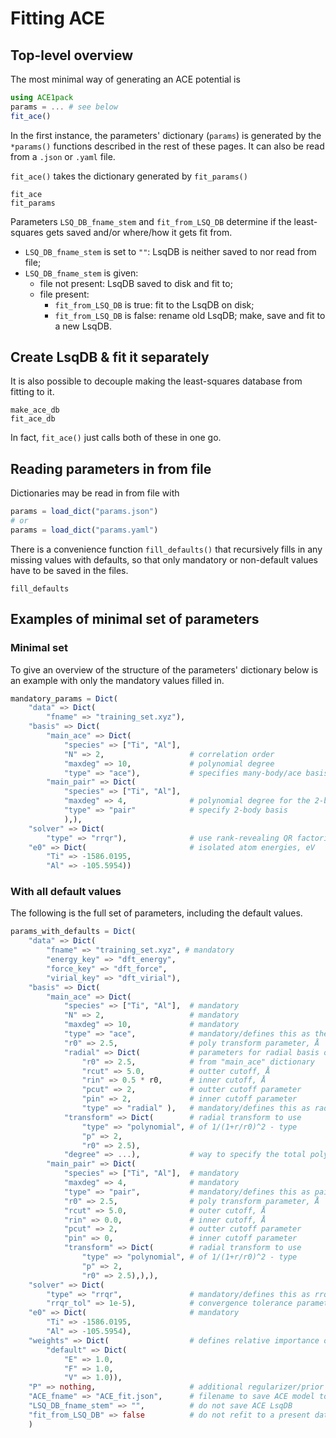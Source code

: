 # Fitting ACE 

## Top-level overview

The most minimal way of generating an ACE potential is 

```julia
using ACE1pack
params = ... # see below 
fit_ace()
```

In the first instance, the parameters' dictionary (`params`) is generated by the `*params()` functions described in the rest of these pages. It can also be read from a `.json` or `.yaml` file. 

`fit_ace()` takes the dictionary generated by `fit_params()`

```@docs
fit_ace
fit_params
```

Parameters `LSQ_DB_fname_stem` and `fit_from_LSQ_DB` determine if the least-squares gets saved and/or where/how it gets fit from. 

* `LSQ_DB_fname_stem` is set to `""`: LsqDB is neither saved to nor read from file;
* `LSQ_DB_fname_stem` is given:
    * file not present: LsqDB saved to disk and fit to;
    * file present:
        * `fit_from_LSQ_DB` is true: fit to the LsqDB on disk;
        * `fit_from_LSQ_DB` is false: rename old LsqDB; make, save and fit to a new LsqDB.    


## Create LsqDB & fit it separately

It is also possible to decouple making the least-squares database from fitting to it. 

```@docs
make_ace_db
fit_ace_db
```

In fact, `fit_ace()` just calls both of these in one go.

## Reading parameters in from file

Dictionaries may be read in from file with

```julia
params = load_dict("params.json")
# or 
params = load_dict("params.yaml")
```

There is a convenience function `fill_defaults()` that recursively fills in any missing values with defaults, so that only mandatory or non-default values have to be saved in the files.

```@docs
fill_defaults
```

## Examples of minimal set of parameters

### Minimal set

To give an overview of the structure of the parameters' dictionary below is an example with only the mandatory values filled in. 


```julia
mandatory_params = Dict(
    "data" => Dict(
        "fname" => "training_set.xyz"),
    "basis" => Dict(
        "main_ace" => Dict(
            "species" => ["Ti", "Al"],  
            "N" => 2,                   # correlation order
            "maxdeg" => 10,             # polynomial degree
            "type" => "ace"),           # specifies many-body/ace basis functions 
        "main_pair" => Dict(
            "species" => ["Ti", "Al"],  
            "maxdeg" => 4,              # polynomial degree for the 2-body functions
            "type" => "pair"            # specify 2-body basis
            ),),
    "solver" => Dict(
        "type" => "rrqr"),              # use rank-revealing QR factorisation 
    "e0" => Dict(                       # isolated atom energies, eV
        "Ti" => -1586.0195,
        "Al" => -105.5954))
```

### With all default values

The following is the full set of parameters, including the default values. 

```julia
params_with_defaults = Dict(
    "data" => Dict(
        "fname" => "training_set.xyz", # mandatory
        "energy_key" => "dft_energy",
        "force_key" => "dft_force",
        "virial_key" => "dft_virial"),
    "basis" => Dict(
        "main_ace" => Dict(
            "species" => ["Ti", "Al"],  # mandatory
            "N" => 2,                   # mandatory 
            "maxdeg" => 10,             # mandatory 
            "type" => "ace",            # mandatory/defines this as the many-body basis & params
            "r0" => 2.5,                # poly transform parameter, Å
            "radial" => Dict(           # parameters for radial basis of ACE 
                "r0" => 2.5,            # from "main_ace" dictionary
                "rcut" => 5.0,          # outter cutoff, Å
                "rin" => 0.5 * r0,      # inner cutoff, Å
                "pcut" => 2,            # outter cutoff parameter
                "pin" => 2,             # inner cutoff parameter
                "type" => "radial" ),   # mandatory/defines this as radial basis
            "transform" => Dict(        # radial transform to use
                "type" => "polynomial", # of 1/(1+r/r0)^2 - type
                "p" => 2, 
                "r0" => 2.5),
            "degree" => ...),           # way to specify the total polynomial degree
        "main_pair" => Dict(
            "species" => ["Ti", "Al"],  # mandatory 
            "maxdeg" => 4,              # mandatory 
            "type" => "pair",           # mandatory/defines this as pair basis 
            "r0" => 2.5,                # poly transform parameter, Å
            "rcut" => 5.0,              # outer cutoff, Å
            "rin" => 0.0,               # inner cutoff, Å
            "pcut" => 2,                # outter cutoff parameter 
            "pin" => 0,                 # inner cutoff parameter
            "transform" => Dict(        # radial transform to use
                "type" => "polynomial", # of 1/(1+r/r0)^2 - type
                "p" => 2, 
                "r0" => 2.5),),),
    "solver" => Dict(
        "type" => "rrqr",               # mandatory/defines this as rrqr solver
        "rrqr_tol" => 1e-5),            # convergence tolerance parameter
    "e0" => Dict(                       # mandatory
        "Ti" => -1586.0195,
        "Al" => -105.5954), 
    "weights" => Dict(                  # defines relative importance of energy vs weight vs virial observations
        "default" => Dict(              
            "E" => 1.0,
            "F" => 1.0, 
            "V" => 1.0)),
    "P" => nothing,                     # additional regularizer/prior
    "ACE_fname" => "ACE_fit.json",      # filename to save ACE model to
    "LSQ_DB_fname_stem" => "",          # do not save ACE LsqDB
    "fit_from_LSQ_DB" => false          # do not refit to a present database
    )
```


